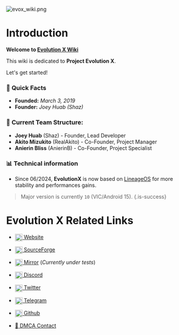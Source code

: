 ![evox_wiki.png](/evox_wiki.png)

# Introduction

**Welcome to [Evolution X Wiki](https://wiki.evolution-x.org)**

This wiki is dedicated to **Project Evolution X**.

Let's get started!

### 📝 **Quick Facts**

- **Founded:** *March 3, 2019*
- **Founder:** *Joey Huab (Shaz)*

### 👥 **Current Team Structure:**

- **Joey Huab** (Shaz) - Founder, Lead Developer
- **Akito Mizukito** (RealAkito) - Co-Founder, Project Manager
- **Anierin Bliss** (AnierinB) - Co-Founder, Project Specialist

### 📊 Technical information

- Since 06/2024, **EvolutionX** is now based on [LineageOS](https://lineageos.org/) for more stability and performances gains.

> Major version is currently `10` (VIC/Android 15).
{.is-success}

# Evolution X Related Links

- [<img src="/favicons/sfav.png" alt="sitefav" style="width:20px; vertical-align:middle;"> Website](https://evolution-x.org)
- [<img src="/favicons/sfav.svg" alt="sitefav" style="width:20px; vertical-align:middle;"> SourceForge](https://sourceforge.net/projects/evolution-x/files/)
- [<img src="/favicons/sfav.png" alt="sitefav" style="width:20px; vertical-align:middle;"> Mirror](https://evolution-x.org) (*Currently under tests*)
- [<img src="/favicons/difav.svg" alt="ghfav" style="width:20px; vertical-align:middle;"> Discord](https://discord.gg/evolution-x)
- [<img src="/favicons/xfav.png" alt="ghfav" style="width:20px; vertical-align:middle;"> Twitter](https://twitter.com/EvolutionXROM)
- [<img src="/favicons/tlgfav.png" alt="tlgfav" style="width:20px; vertical-align:middle;"> Telegram](https://t.me/EvolutionXOfficial)

- [<img src="/favicons/ghfav.png" alt="ghfav" style="width:20px; vertical-align:middle;"> Github](https://github.com/evolution-x)

- [📧 DMCA Contact](mailto:dmca@evolution-x.org)
